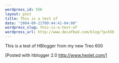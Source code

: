 ```yaml
--- 
wordpress_id: 556
layout: post
title: This is a test of
date: "2004-09-21T09:44:41-04:00"
wordpress_slug: this-is-a-test-of
wordpress_url: http://www.decafbad.com/blog/?p=556
---
```

This is a test of HBlogger from my new Treo 600

[Posted with hblogger 2.0 http://www.hexlet.com/]
